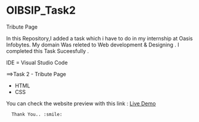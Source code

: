 # OIBSIP_Task2
Tribute Page

In this Repository,I added a task which i have to do in my internship at Oasis Infobytes.
My domain Was releted to Web development & Designing .
I completed this Task Suceesfully .

IDE = Visual Studio Code

  
==>Task 2 - Tribute Page 
  - HTML
  - CSS 
  
  You can check the website preview with this link :  [Live Demo](https://sheel2002.github.io/OIBSIP_Task2/)
	  
	  Thank You.. :smile:
 
